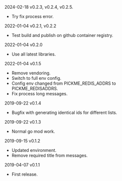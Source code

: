 2024-02-18 v0.2.3, v0.2.4, v0.2.5.
  - Try fix process error.

2022-01-04 v0.2.1, v0.2.2
  - Test build and publish on github container registry.

2022-01-04 v0.2.0
  - Use all latest libraries.

2022-01-04 v0.1.5
  - Remove vendoring.
  - Switch to full env config.
  - Config env changed from PICKME_REDIS_ADDRS to PICKME_REDISADDRS.
  - Fix process long messages.

2019-09-22 v0.1.4
  - Bugfix with generating identical ids for different lists.

2019-09-22 v0.1.3
  - Normal go mod work.

2019-09-15 v0.1.2
  - Updated environment.
  - Remove required title from messages.

2019-04-07 v0.1.1
  - First release.
